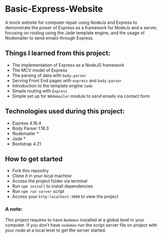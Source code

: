 # Basic-Express-Website
A mock website for computer repair using NodeJs and Express to demonstrate the power of Express as a framework for NodeJs and a server, focusing on routing using the Jade template engine, and the usage of Nodemailer to send emails through Express.    

## Things I learned from this project: 
* The implementation of Express as a NodeJS framework 
* The MCV model of Express 
* The parsing of data with  `body-parser` 
* Serving Front End pages with `express` and `body-parser`
* Introduction to the template engine `Jade`
* Simple routing with `Express`
* Simple set up for `N0demailer` module to send emails via contact form

## Technologies used during this project:
* Express 4.16.4
* Body Parser 1.18.3
* Nodemailer *
* Jade *
* Bootstrap 4.21

## How to get started
* Fork this repositry
* Clone it in your local machine 
* Access the project folder via terminal 
* Run `npm install` to install dependencies 
* Run `npm run server` script 
* Access your `http:localhost:3000` to view the project 
### A note: 
This project requires to have `Nodemon` installed at a global level in your computer. If you don't have `nodemon` run the script server file on project with your node at a local level to get the server started. 
